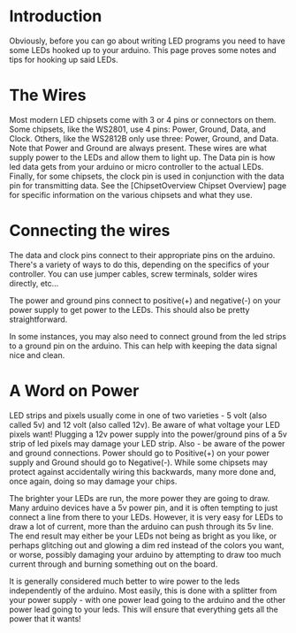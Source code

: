 # Introduction 

Obviously, before you can go about writing LED programs you need to have some LEDs hooked up to your arduino.  This page proves some notes and tips for hooking up said LEDs.

# The Wires 

Most modern LED chipsets come with 3 or 4 pins or connectors on them.  Some chipsets, like the WS2801, use 4 pins: Power, Ground, Data, and Clock.  Others, like the WS2812B only use three: Power, Ground, and Data.  Note that Power and Ground are always present.  These wires are what supply power to the LEDs and allow them to light up.  The Data pin is how led data gets from your arduino or micro controller to the actual LEDs.  Finally, for some chipsets, the clock pin is used in conjunction with the data pin for transmitting data.  See the [ChipsetOverview Chipset Overview] page for specific information on the various chipsets and what they use.

# Connecting the wires 

The data and clock pins connect to their appropriate pins on the arduino.  There's a variety of ways to do this, depending on the specifics of your controller.  You can use jumper cables, screw terminals, solder wires directly, etc...

The power and ground pins connect to positive(+) and negative(-) on your power supply to get power to the LEDs.  This should also be pretty straightforward.

In some instances, you may also need to connect ground from the led strips to a ground pin on the arduino.  This can help with keeping the data signal nice and clean.

# A Word on Power 

LED strips and pixels usually come in one of two varieties - 5 volt (also called 5v) and 12 volt (also called 12v).  Be aware of what voltage your LED pixels want!  Plugging a 12v power supply into the power/ground pins of a 5v strip of led pixels may damage your LED strip.  Also - be aware of the power and ground connections.  Power should go to Positive(+) on your power supply and Ground should go to Negative(-).  While some chipsets may protect against accidentally wiring this backwards, many more done and, once again, doing so may damage your chips.

The brighter your LEDs are run, the more power they are going to draw.  Many arduino devices have a 5v power pin, and it is often tempting to just connect a line from there to your LEDs.  However, it is very easy for LEDs to draw a lot of current, more than the arduino can push through its 5v line.  The end result may either be your LEDs not being as bright as you like, or perhaps glitching out and glowing a dim red instead of the colors you want, or worse, possibly damaging your arduino by attempting to draw too much current through and burning something out on the board.

It is generally considered much better to wire power to the leds independently of the arduino.  Most easily, this is done with a splitter from your power supply - with one power lead going to the arduino and the other power lead going to your leds.  This will ensure that everything gets all the power that it wants!